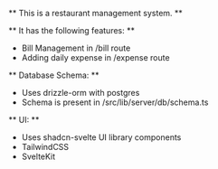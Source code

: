 
** This is a restaurant management system. **

** It has the following features: **


- Bill Management in /bill route
- Adding daily expense in /expense route

** Database Schema: **
- Uses drizzle-orm with postgres
- Schema is present in /src/lib/server/db/schema.ts

** UI: **
- Uses shadcn-svelte UI library components
- TailwindCSS
- SvelteKit



